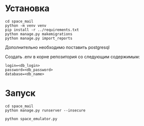 # Установка
```
cd space_mail
python -m venv venv
pip install -r ../requirements.txt
python manage.py makemigrations
python manage.py import_reports
```
Дополнительно необходимо поставить postgresql

Создать .env в корне репозитория со следующим содержимым:
```
login=<db_login>
password=<db_password>
database=<db_name>
```
# Запуск
```
cd space_mail
python manage.py runserver --insecure
```
```
python space_emulator.py
```
